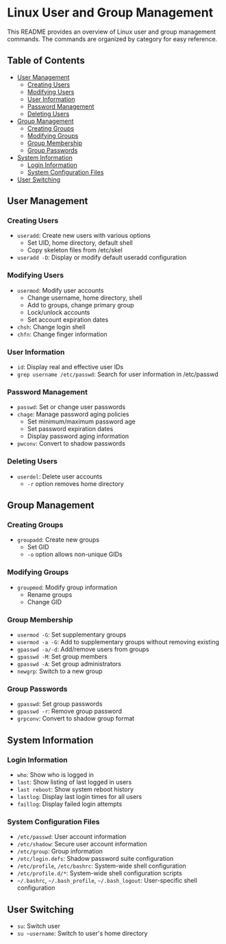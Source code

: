 # Linux User and Group Management

This README provides an overview of Linux user and group management commands. The commands are organized by category for easy reference.

## Table of Contents
- [User Management](#user-management)
  - [Creating Users](#creating-users)
  - [Modifying Users](#modifying-users)
  - [User Information](#user-information)
  - [Password Management](#password-management)
  - [Deleting Users](#deleting-users)
- [Group Management](#group-management)
  - [Creating Groups](#creating-groups)
  - [Modifying Groups](#modifying-groups)
  - [Group Membership](#group-membership)
  - [Group Passwords](#group-passwords)
- [System Information](#system-information)
  - [Login Information](#login-information)
  - [System Configuration Files](#system-configuration-files)
- [User Switching](#user-switching)

## User Management

### Creating Users
- `useradd`: Create new users with various options
  - Set UID, home directory, default shell
  - Copy skeleton files from /etc/skel
- `useradd -D`: Display or modify default useradd configuration

### Modifying Users
- `usermod`: Modify user accounts
  - Change username, home directory, shell
  - Add to groups, change primary group
  - Lock/unlock accounts
  - Set account expiration dates
- `chsh`: Change login shell
- `chfn`: Change finger information

### User Information
- `id`: Display real and effective user IDs
- `grep username /etc/passwd`: Search for user information in /etc/passwd

### Password Management
- `passwd`: Set or change user passwords
- `chage`: Manage password aging policies
  - Set minimum/maximum password age
  - Set password expiration dates
  - Display password aging information
- `pwconv`: Convert to shadow passwords

### Deleting Users
- `userdel`: Delete user accounts
  - `-r` option removes home directory

## Group Management

### Creating Groups
- `groupadd`: Create new groups
  - Set GID
  - `-o` option allows non-unique GIDs

### Modifying Groups
- `groupmod`: Modify group information
  - Rename groups
  - Change GID

### Group Membership
- `usermod -G`: Set supplementary groups
- `usermod -a -G`: Add to supplementary groups without removing existing
- `gpasswd -a/-d`: Add/remove users from groups
- `gpasswd -M`: Set group members
- `gpasswd -A`: Set group administrators
- `newgrp`: Switch to a new group

### Group Passwords
- `gpasswd`: Set group passwords
- `gpasswd -r`: Remove group password
- `grpconv`: Convert to shadow group format

## System Information

### Login Information
- `who`: Show who is logged in
- `last`: Show listing of last logged in users
- `last reboot`: Show system reboot history
- `lastlog`: Display last login times for all users
- `faillog`: Display failed login attempts

### System Configuration Files
- `/etc/passwd`: User account information
- `/etc/shadow`: Secure user account information
- `/etc/group`: Group information
- `/etc/login.defs`: Shadow password suite configuration
- `/etc/profile`, `/etc/bashrc`: System-wide shell configuration
- `/etc/profile.d/*`: System-wide shell configuration scripts
- `~/.bashrc`, `~/.bash_profile`, `~/.bash_logout`: User-specific shell configuration

## User Switching
- `su`: Switch user
- `su ~username`: Switch to user's home directory
